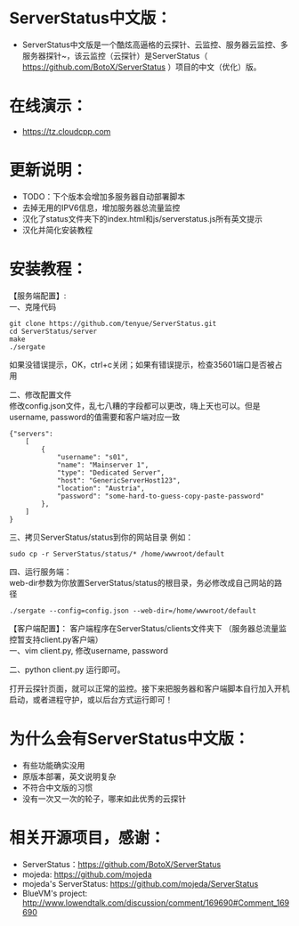 # ServerStatus中文版：   

* ServerStatus中文版是一个酷炫高逼格的云探针、云监控、服务器云监控、多服务器探针~，该云监控（云探针）是ServerStatus（ https://github.com/BotoX/ServerStatus ）项目的中文（优化）版。

# 在线演示：

* https://tz.cloudcpp.com

# 更新说明：

* TODO：下个版本会增加多服务器自动部署脚本
* 去掉无用的IPV6信息，增加服务器总流量监控        
* 汉化了status文件夹下的index.html和js/serverstatus.js所有英文提示      
* 汉化并简化安装教程              

# 安装教程：        

【服务端配置】:            
一、克隆代码          
```
git clone https://github.com/tenyue/ServerStatus.git
cd ServerStatus/server
make
./sergate
```
如果没错误提示，OK，ctrl+c关闭；如果有错误提示，检查35601端口是否被占用    

二、修改配置文件         
修改config.json文件，乱七八糟的字段都可以更改，嗨上天也可以。但是username, password的值需要和客户端对应一致                 
```
{"servers":
	[
		{
			"username": "s01",
			"name": "Mainserver 1",
			"type": "Dedicated Server",
			"host": "GenericServerHost123",
			"location": "Austria",
			"password": "some-hard-to-guess-copy-paste-password"
		},
	]
}       
```

三、拷贝ServerStatus/status到你的网站目录
例如：
```
sudo cp -r ServerStatus/status/* /home/wwwroot/default
```

四、运行服务端：       
web-dir参数为你放置ServerStatus/status的根目录，务必修改成自己网站的路径   
```
./sergate --config=config.json --web-dir=/home/wwwroot/default   
```

【客户端配置】：
客户端程序在ServerStatus/clients文件夹下 （服务器总流量监控暂支持client.py客户端）       
一、vim client.py, 修改username, password        

二、python client.py 运行即可。      

打开云探针页面，就可以正常的监控。接下来把服务器和客户端脚本自行加入开机启动，或者进程守护，或以后台方式运行即可！  

# 为什么会有ServerStatus中文版：

* 有些功能确实没用
* 原版本部署，英文说明复杂
* 不符合中文版的习惯
* 没有一次又一次的轮子，哪来如此优秀的云探针

# 相关开源项目，感谢： 

* ServerStatus：https://github.com/BotoX/ServerStatus
* mojeda: https://github.com/mojeda 
* mojeda's ServerStatus: https://github.com/mojeda/ServerStatus
* BlueVM's project: http://www.lowendtalk.com/discussion/comment/169690#Comment_169690
